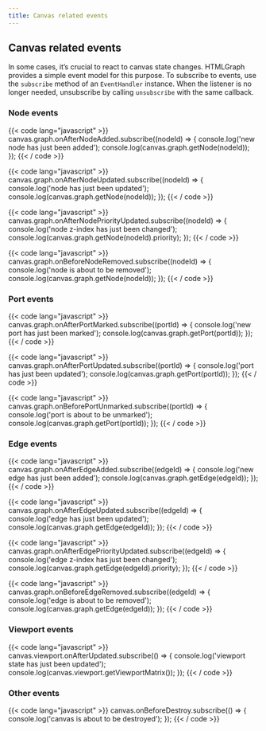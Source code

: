 ```yaml
---
title: Canvas related events
---
```


## Canvas related events

In some cases, it’s crucial to react to canvas state changes.
HTMLGraph provides a simple event model for this purpose.
To subscribe to events, use the `subscribe` method of an `EventHandler` instance.
When the listener is no longer needed, unsubscribe by calling `unsubscribe` with the same callback.

### Node events

{{< code lang="javascript" >}}
canvas.graph.onAfterNodeAdded.subscribe((nodeId) => {
  console.log('new node has just been added');
  console.log(canvas.graph.getNode(nodeId));
});
{{< / code >}}

{{< code lang="javascript" >}}
canvas.graph.onAfterNodeUpdated.subscribe((nodeId) => {
  console.log('node has just been updated');
  console.log(canvas.graph.getNode(nodeId));
});
{{< / code >}}

{{< code lang="javascript" >}}
canvas.graph.onAfterNodePriorityUpdated.subscribe((nodeId) => {
  console.log('node z-index has just been changed');
  console.log(canvas.graph.getNode(nodeId).priority);
});
{{< / code >}}

{{< code lang="javascript" >}}
canvas.graph.onBeforeNodeRemoved.subscribe((nodeId) => {
  console.log('node is about to be removed');
  console.log(canvas.graph.getNode(nodeId));
});
{{< / code >}}

### Port events

{{< code lang="javascript" >}}
canvas.graph.onAfterPortMarked.subscribe((portId) => {
  console.log('new port has just been marked');
  console.log(canvas.graph.getPort(portId));
});
{{< / code >}}

{{< code lang="javascript" >}}
canvas.graph.onAfterPortUpdated.subscribe((portId) => {
  console.log('port has just been updated');
  console.log(canvas.graph.getPort(portId));
});
{{< / code >}}

{{< code lang="javascript" >}}
canvas.graph.onBeforePortUnmarked.subscribe((portId) => {
  console.log('port is about to be unmarked');
  console.log(canvas.graph.getPort(portId));
});
{{< / code >}}

### Edge events

{{< code lang="javascript" >}}
canvas.graph.onAfterEdgeAdded.subscribe((edgeId) => {
  console.log('new edge has just been added');
  console.log(canvas.graph.getEdge(edgeId));
});
{{< / code >}}

{{< code lang="javascript" >}}
canvas.graph.onAfterEdgeUpdated.subscribe((edgeId) => {
  console.log('edge has just been updated');
  console.log(canvas.graph.getEdge(edgeId));
});
{{< / code >}}

{{< code lang="javascript" >}}
canvas.graph.onAfterEdgePriorityUpdated.subscribe((edgeId) => {
  console.log('edge z-index has just been changed');
  console.log(canvas.graph.getEdge(edgeId).priority);
});
{{< / code >}}

{{< code lang="javascript" >}}
canvas.graph.onBeforeEdgeRemoved.subscribe((edgeId) => {
  console.log('edge is about to be removed');
  console.log(canvas.graph.getEdge(edgeId));
});
{{< / code >}}

### Viewport events

{{< code lang="javascript" >}}
canvas.viewport.onAfterUpdated.subscribe(() => {
  console.log('viewport state has just been updated');
  console.log(canvas.viewport.getViewportMatrix());
});
{{< / code >}}

### Other events

{{< code lang="javascript" >}}
canvas.onBeforeDestroy.subscribe(() => {
  console.log('canvas is about to be destroyed');
});
{{< / code >}}
